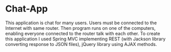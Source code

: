 # Chat-App
This application is chat for many users. Users must be connected to the Internet with
same router. Then program runs on one of the computers, enabling everyone
connected to the router talk with each other. To create this application I used
Spring MVC implementing REST (with Jackson library converting response to JSON files), 
jQuery library using AJAX methods.